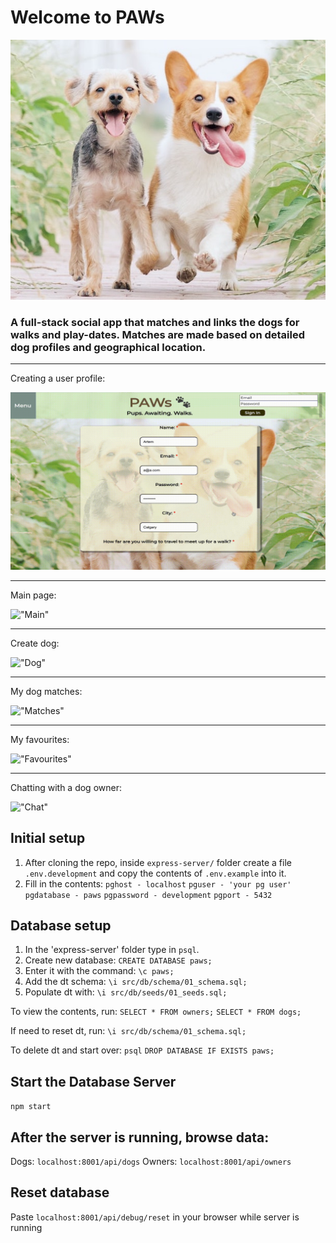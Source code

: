 # Welcome to PAWs

!["Dogs"](./express-server/public/dogs/readme.jpeg)

### A full-stack social app that matches and links the dogs for walks and play-dates. Matches are made based on detailed dog profiles and geographical location.

--------------------------------------------------------------------------------
Creating a user profile:

!["Create"](./express-server/public/uploads/create_profile.gif)

--------------------------------------------------------------------------------
Main page:

!["Main"](./express-server/public/uploads/main_page.gif)

--------------------------------------------------------------------------------
Create dog:

!["Dog"](./express-server/public/uploads/create_dog.gif)

--------------------------------------------------------------------------------
My dog matches:

!["Matches"](./express-server/public/uploads/my_matches.gif)

--------------------------------------------------------------------------------
My favourites:

!["Favourites"](./express-server/public/uploads/favourites.gif)

--------------------------------------------------------------------------------
Chatting with a dog owner:

!["Chat"](./express-server/public/uploads/chat.gif)

## Initial setup

1. After cloning the repo, inside ```express-server/``` folder
create a file ```.env.development``` and copy the contents of ```.env.example``` into it.
2. Fill in the contents: 
``` pghost - localhost ```
``` pguser - 'your pg user' ```
``` pgdatabase - paws ```
``` pgpassword - development ```
``` pgport - 5432 ```

## Database setup

1. In the 'express-server' folder type in ```psql```.
2. Create new database:
 ``` CREATE DATABASE paws; ```
3. Enter it with the command:
 ``` \c paws; ```
4. Add the dt schema: 
 ``` \i src/db/schema/01_schema.sql; ```
5. Populate dt with: 
 ``` \i src/db/seeds/01_seeds.sql; ```

To view the contents, run: 
``` SELECT * FROM owners; ```
``` SELECT * FROM dogs; ```

If need to reset dt, run: 
``` \i src/db/schema/01_schema.sql; ```

To delete dt and start over: 
``` psql ```
``` DROP DATABASE IF EXISTS paws; ```

## Start the Database Server

``` npm start ```

## After the server is running, browse data:
Dogs:
```localhost:8001/api/dogs```
Owners:
```localhost:8001/api/owners```

## Reset database

Paste ```localhost:8001/api/debug/reset``` in your browser while server is running
